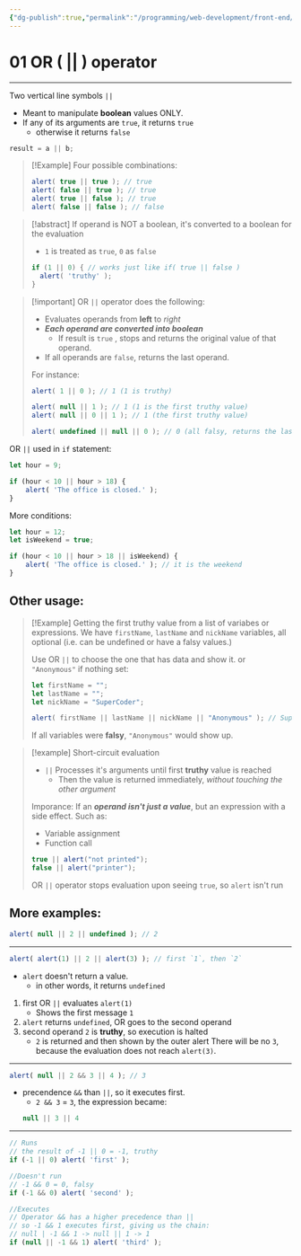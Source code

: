 ```yaml
---
{"dg-publish":true,"permalink":"/programming/web-development/front-end/javascript-vanilla/01-basics/09-logical-operators/01-or-operator/","tags":["programming","webdevelopment","frontend","JavaScript"],"created":"2024-11-09T11:30:41.875+08:00"}
---
```


# 01 OR ( || ) operator

--- 
Two vertical line symbols `||`
- Meant to manipulate __boolean__ values ONLY.
- If any of its arguments are `true`, it returns `true`
	- otherwise it returns `false`
```javascript
result = a || b;
```

>[!Example] Four possible combinations:
>```javascript
>alert( true || true ); // true
>alert( false || true ); // true
>alert( true || false ); // true
>alert( false || false ); // false
>```

>[!abstract] If operand is NOT a boolean, it's converted to a boolean for the evaluation
>- `1` is treated as `true`, `0` as `false`
> ```javascript
> if (1 || 0) { // works just like if( true || false )
> 	alert( 'truthy' );
> }
> ```

>[!important] OR `||` operator does the following:
>- Evaluates operands from __left__ to _right_
>- ___Each operand are converted into boolean___
>	- If result is `true` , stops and returns the original value of that operand.
> - If all operands are `false`, returns the last operand.
> 
> For instance:
> ```javascript
> alert( 1 || 0 ); // 1 (1 is truthy)
> 
> alert( null || 1 ); // 1 (1 is the first truthy value)
> alert( null || 0 || 1 ); // 1 (the first truthy value)
> 
> alert( undefined || null || 0 ); // 0 (all falsy, returns the last value)
> ```


OR `||` used in `if` statement:
```javascript
let hour = 9;

if (hour < 10 || hour > 18) {
	alert( 'The office is closed.' );
}
```

More conditions:
```javascript
let hour = 12;
let isWeekend = true;

if (hour < 10 || hour > 18 || isWeekend) {
	alert( 'The office is closed.' ); // it is the weekend
}
```
## Other usage:

>[!Example] Getting the first truthy value from a list of variabes or expressions.
> We have `firstName`, `lastName` and `nickName` variables,
>  all optional (i.e. can be undefined or have a falsy values.)
>  
> Use OR `||` to choose the one that has data and show it.
> 	or `"Anonymous"` if nothing set:
> ```javascript
> let firstName = "";
> let lastName = "";
> let nickName = "SuperCoder";
>
> alert( firstName || lastName || nickName || "Anonymous" ); // SuperCoder
> ```
> If all variables were __falsy__, `"Anonymous"` would show up.

>[!example] Short-circuit evaluation
> - `||` Processes it's arguments until first __truthy__ value is reached
> 	- Then the value is returned immediately, _without touching the other argument_
> 
> Imporance: If an ___operand isn't just a value___, but an expression with a side effect.
> Such as:
> -  Variable assignment
> -  Function call
> 
> ```javascript
> true || alert("not printed");
> false || alert("printer");
> ```
> OR `||` operator stops evaluation upon seeing `true`, so `alert` isn't run



## More examples:
```javascript
alert( null || 2 || undefined ); // 2
```

---

```javascript
alert( alert(1) || 2 || alert(3) ); // first `1`, then `2`
```
- `alert` doesn't return a value.
	- in other words, it returns `undefined`
1. first OR `||` evaluates `alert(1)`
	- Shows the first message `1`
2. `alert` returns `undefined`, OR goes to the second operand
3. second operand `2` is __truthy__, so execution is halted
	- `2` is returned and then shown by the outer alert
There will be no `3`, because the evaluation does not reach `alert(3)`.

---

```javascript
alert( null || 2 && 3 || 4 ); // 3
```
- precendence `&&` than `||`, so it executes first.
	- `2 && 3` = `3`, the expression became:
	```javascript
	null || 3 || 4
	```

---
```javascript
// Runs
// the result of -1 || 0 = -1, truthy
if (-1 || 0) alert( 'first' );

//Doesn't run
// -1 && 0 = 0, falsy
if (-1 && 0) alert( 'second' );

//Executes 
// Operator && has a higher precedence than ||
// so -1 && 1 executes first, giving us the chain:
// null | -1 && 1 -> null || 1 -> 1
if (null || -1 && 1) alert( 'third' );
```
